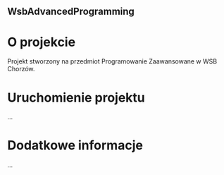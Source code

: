 ## WsbAdvancedProgramming

# O projekcie

Projekt stworzony na przedmiot Programowanie Zaawansowane w WSB Chorzów.

# Uruchomienie projektu

...

# Dodatkowe informacje

...

